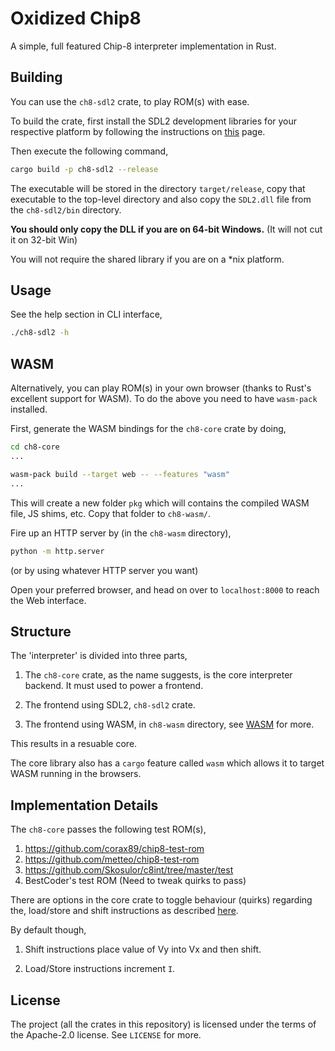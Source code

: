 # Oxidized Chip8

A simple, full featured Chip-8 interpreter implementation in Rust.

## Building

You can use the `ch8-sdl2` crate, to play ROM(s) with ease.

To build the crate, first install the SDL2 development libraries for your respective platform
by following the instructions on [this](https://crates.io/crates/sdl2) page.

Then execute the following command,

```bash
cargo build -p ch8-sdl2 --release
```

The executable will be stored in the directory `target/release`, copy that executable
to the top-level directory and also copy the `SDL2.dll` file from the `ch8-sdl2/bin` directory.

**You should only copy the DLL if you are on 64-bit Windows.**
(It will not cut it on 32-bit Win)

You will not require the shared library if you are on a \*nix platform.

## Usage

See the help section in CLI interface,

```bash
./ch8-sdl2 -h
```

## WASM

Alternatively, you can play ROM(s) in your own browser (thanks to Rust's excellent support for WASM).
To do the above you need to have `wasm-pack` installed.

First, generate the WASM bindings for the `ch8-core` crate by doing,

```bash
cd ch8-core
...

wasm-pack build --target web -- --features "wasm"
...
```

This will create a new folder `pkg` which will contains the compiled WASM file, JS shims, etc.
Copy that folder to `ch8-wasm/`.

Fire up an HTTP server by (in the `ch8-wasm` directory),

```bash
python -m http.server
```

(or by using whatever HTTP server you want)

Open your preferred browser, and head on over to `localhost:8000` to reach the Web interface.

## Structure

The 'interpreter' is divided into three parts,

1. The `ch8-core` crate, as the name suggests, is the core interpreter
   backend. It must used to power a frontend.

2. The frontend using SDL2, `ch8-sdl2` crate.

3. The frontend using WASM, in `ch8-wasm` directory, see [WASM](#WASM) for more.

This results in a resuable core.

The core library also has a `cargo` feature called `wasm` which
allows it to target WASM running in the browsers.

## Implementation Details

The `ch8-core` passes the following test ROM(s),

1. https://github.com/corax89/chip8-test-rom
2. https://github.com/metteo/chip8-test-rom
3. https://github.com/Skosulor/c8int/tree/master/test
4. BestCoder's test ROM (Need to tweak quirks to pass)

There are options in the core crate to toggle behaviour (quirks) regarding the,
load/store and shift instructions as described [here](https://chip-8.github.io/database/#options).

By default though,

1. Shift instructions place value of Vy into Vx and then shift.

2. Load/Store instructions increment `I`.

## License

The project (all the crates in this repository) is licensed under the terms of the Apache-2.0 license.
See `LICENSE` for more.
